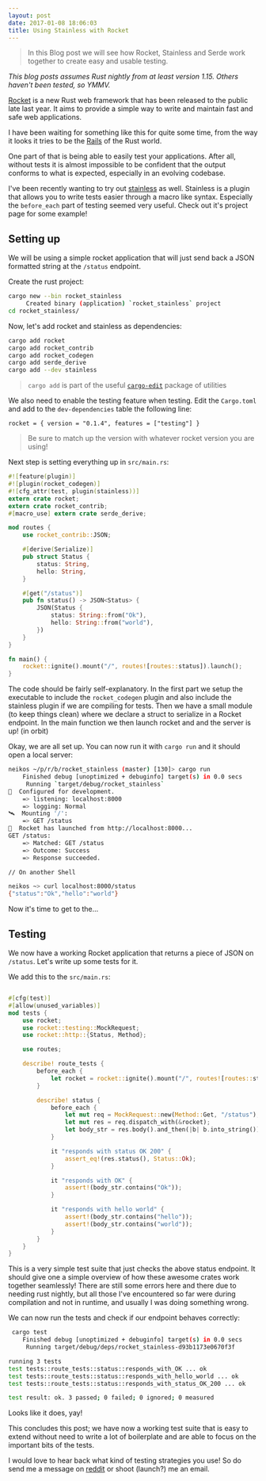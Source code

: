```yaml
---
layout: post
date: 2017-01-08 18:06:03
title: Using Stainless with Rocket
---
```


> In this Blog post we will see how Rocket, Stainless and Serde work together to
> create easy and usable testing.

*This blog posts assumes Rust nightly from at least version 1.15. Others haven't
been tested, so YMMV.*

[Rocket](rocket) is a new Rust web framework that has been released to the
public late last year. It aims to provide a simple way to write and maintain
fast and safe web applications.

I have been waiting for something like this for quite some time, from the way it
looks it tries to be the [Rails](rails) of the Rust world.

One part of that is being able to easily test your applications. After all,
without tests it is almost impossible to be confident that the output conforms
to what is expected, especially in an evolving codebase.

I've been recently wanting to try out [stainless](stainless) as well. Stainless
is a plugin that allows you to write tests easier through a macro like syntax.
Especially the `before_each` part of testing seemed very useful.  Check out it's
project page for some example!

## Setting up

We will be using a simple rocket application that will just send back a JSON
formatted string at the `/status` endpoint.

Create the rust project:

```sh
cargo new --bin rocket_stainless
     Created binary (application) `rocket_stainless` project
cd rocket_stainless/
```

Now, let's add rocket and stainless as dependencies:

```sh
cargo add rocket
cargo add rocket_contrib
cargo add rocket_codegen
cargo add serde_derive
cargo add --dev stainless
```
> `cargo add` is part of the useful [`cargo-edit`][ce] package of utilities

We also need to enable the testing feature when testing. Edit the `Cargo.toml`
and add to the `dev-dependencies` table the following line:

```
rocket = { version = "0.1.4", features = ["testing"] }
```
> Be sure to match up the version with whatever rocket version you are using!

Next step is setting everything up in `src/main.rs`:

```rust
#![feature(plugin)]
#![plugin(rocket_codegen)]
#![cfg_attr(test, plugin(stainless))]
extern crate rocket;
extern crate rocket_contrib;
#[macro_use] extern crate serde_derive;

mod routes {
    use rocket_contrib::JSON;

    #[derive(Serialize)]
    pub struct Status {
        status: String,
        hello: String,
    }

    #[get("/status")]
    pub fn status() -> JSON<Status> {
        JSON(Status {
            status: String::from("Ok"),
            hello: String::from("world"),
        })
    }
}

fn main() {
    rocket::ignite().mount("/", routes![routes::status]).launch();
}
```

The code should be fairly self-explanatory. In the first part we setup the
executable to include the `rocket_codegen` plugin and also include the stainless
plugin if we are compiling for tests.  Then we have a small module (to keep
things clean) where we declare a struct to serialize in a Rocket endpoint.  In
the main function we then launch rocket and and the server is up! (in orbit)

Okay, we are all set up. You can now run it with `cargo run` and it should open
a local server:

```sh
neikos ~/p/r/b/rocket_stainless (master) [130]> cargo run
    Finished debug [unoptimized + debuginfo] target(s) in 0.0 secs
     Running `target/debug/rocket_stainless`
🔧  Configured for development.
    => listening: localhost:8000
    => logging: Normal
🛰  Mounting '/':
    => GET /status
🚀  Rocket has launched from http://localhost:8000...
GET /status:
    => Matched: GET /status
    => Outcome: Success
    => Response succeeded.

// On another Shell

neikos ~> curl localhost:8000/status
{"status":"Ok","hello":"world"}
```

Now it's time to get to the...

## Testing

We now have a working Rocket application that returns a piece of JSON on
`/status`. Let's write up some tests for it.

We add this to the `src/main.rs`:

```rust

#[cfg(test)]
#[allow(unused_variables)]
mod tests {
    use rocket;
    use rocket::testing::MockRequest;
    use rocket::http::{Status, Method};

    use routes;

    describe! route_tests {
        before_each {
            let rocket = rocket::ignite().mount("/", routes![routes::status]);
        }

        describe! status {
            before_each {
                let mut req = MockRequest::new(Method::Get, "/status");
                let mut res = req.dispatch_with(&rocket);
                let body_str = res.body().and_then(|b| b.into_string()).unwrap();
            }

            it "responds with status OK 200" {
                assert_eq!(res.status(), Status::Ok);
            }

            it "responds with OK" {
                assert!(body_str.contains("Ok"));
            }

            it "responds with hello world" {
                assert!(body_str.contains("hello"));
                assert!(body_str.contains("world"));
            }
        }
    }
}
```

This is a very simple test suite that just checks the above status endpoint.
It should give one a simple overview of how these awesome crates work together
seamlessly! There are still some errors here and there due to needing rust
nightly, but all those I've encountered so far were during compilation and not
in runtime, and usually I was doing something wrong.

We can now run the tests and check if our endpoint behaves correctly:

```sh
 cargo test
    Finished debug [unoptimized + debuginfo] target(s) in 0.0 secs
     Running target/debug/deps/rocket_stainless-d93b1173e0670f3f

running 3 tests
test tests::route_tests::status::responds_with_OK ... ok
test tests::route_tests::status::responds_with_hello_world ... ok
test tests::route_tests::status::responds_with_status_OK_200 ... ok

test result: ok. 3 passed; 0 failed; 0 ignored; 0 measured
```

Looks like it does, yay!

This concludes this post; we have now a working test suite that is easy to
extend without need to write a lot of boilerplate and are able to focus on
the important bits of the tests.

I would love to hear back what kind of testing strategies you use! So do send me
a message on [reddit](reddit) or shoot (launch?) me an email.


[rocket]: https://rocket.rs
[rails]: http://rubyonrails.org/
[stainless]: https://github.com/reem/stainless
[ce]: https://github.com/killercup/cargo-edit
[reddit]: https://www.reddit.com/message/compose?to=theneikos
